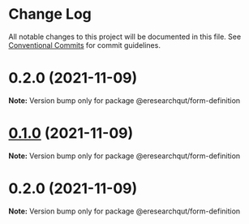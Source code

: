 # Change Log

All notable changes to this project will be documented in this file.
See [Conventional Commits](https://conventionalcommits.org) for commit guidelines.

# 0.2.0 (2021-11-09)

**Note:** Version bump only for package @eresearchqut/form-definition





# [0.1.0](https://github.com/eresearchqut/future-state-mono-repo/compare/@eresearchqut/form-definition@0.2.0...@eresearchqut/form-definition@0.1.0) (2021-11-09)

**Note:** Version bump only for package @eresearchqut/form-definition

# 0.2.0 (2021-11-09)

**Note:** Version bump only for package @eresearchqut/form-definition
